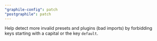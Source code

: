 ```yaml
---
"graphile-config": patch
"postgraphile": patch
---
```


Help detect more invalid presets and plugins (bad imports) by forbidding keys
starting with a capital or the key `default`.
